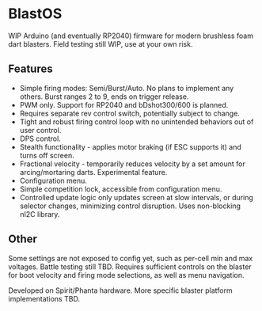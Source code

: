 # BlastOS
WIP Arduino (and eventually RP2040) firmware for modern brushless foam dart blasters.
Field testing still WIP, use at your own risk.

## Features
- Simple firing modes: Semi/Burst/Auto. No plans to implement any others. Burst ranges 2 to 9, ends on trigger release.
- PWM only. Support for RP2040 and bDshot300/600 is planned.
- Requires separate rev control switch, potentially subject to change.
- Tight and robust firing control loop with no unintended behaviors out of user control.
- DPS control.
- Stealth functionality - applies motor braking (if ESC supports it) and turns off screen.
- Fractional velocity - temporarily reduces velocity by a set amount for arcing/mortaring darts. Experimental feature.
- Configuration menu.
- Simple competition lock, accessible from configuration menu.
- Controlled update logic only updates screen at slow intervals, or during selector changes, minimizing control disruption. Uses non-blocking nI2C library.

## Other
Some settings are not exposed to config yet, such as per-cell min and max voltages.
Battle testing still TBD.
Requires sufficient controls on the blaster for boot velocity and firing mode selections, as well as menu navigation.

Developed on Spirit/Phanta hardware. More specific blaster platform implementations TBD.
